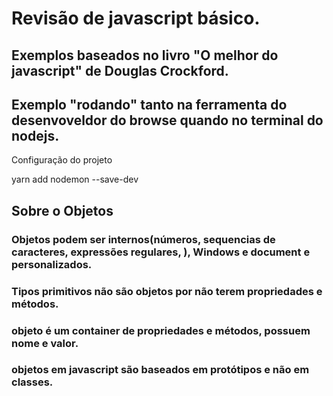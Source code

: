 # Revisão de javascript básico.

## Exemplos baseados no livro "O melhor do javascript" de Douglas Crockford.    

## Exemplo "rodando" tanto na ferramenta do desenvoveldor do browse quando no terminal do nodejs.

Configuração do projeto

 yarn add nodemon --save-dev



 ## Sobre o Objetos

 ### Objetos podem ser internos(números, sequencias de caracteres, expressões regulares, ), Windows e document e personalizados.
 ### Tipos primitivos não são objetos por não terem propriedades e métodos. 
 ### objeto é um container de propriedades e métodos, possuem nome e valor.
 ### objetos em javascript são baseados em protótipos e não em classes.